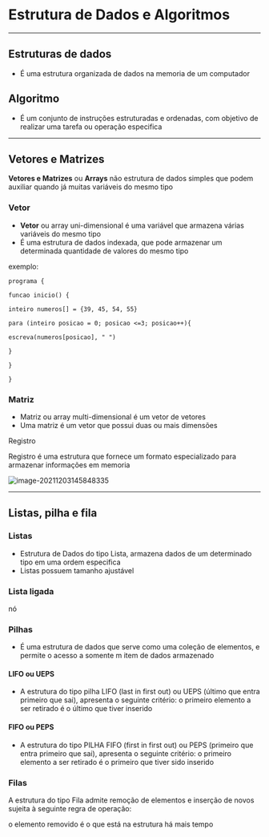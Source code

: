 # Estrutura de Dados e Algoritmos

------

## Estruturas de dados

- É uma estrutura organizada de dados na memoria de um computador

## Algoritmo

- É um conjunto de instruções estruturadas e ordenadas, com objetivo de realizar uma tarefa ou operação especifica

------

## Vetores e Matrizes

**Vetores e Matrizes** ou **Arrays** não estrutura de dados simples que podem auxiliar quando já muitas variáveis do mesmo tipo

### Vetor

- **Vetor** ou array uni-dimensional é uma variável que armazena várias variáveis do mesmo tipo
- É uma estrutura de dados indexada, que pode armazenar um determinada quantidade de valores do mesmo tipo

exemplo:

`programa {`

`funcao inicio() {`

`inteiro numeros[] = {39, 45, 54, 55}`

`para (inteiro posicao = 0; posicao <=3; posicao++){`

`escreva(numeros[posicao], " ")`

`}`

`}`

`}`

### Matriz

- Matriz ou array multi-dimensional é um vetor de vetores
- Uma matriz é um vetor que possui duas ou mais dimensões



Registro

Registro é uma estrutura que fornece um formato especializado para armazenar informações em memoria

![image-20211203145848335](C:\Users\kazuo\AppData\Roaming\Typora\typora-user-images\image-20211203145848335.png)



------

## Listas, pilha e fila

### Listas

- Estrutura de Dados do tipo Lista, armazena dados de um determinado tipo em uma ordem especifica
- Listas possuem tamanho ajustável

### Lista ligada

nó

### Pilhas

- É uma estrutura de dados que serve como uma coleção de elementos, e permite o acesso a somente m item de dados armazenado

#### LIFO ou UEPS

- A estrutura do tipo pilha LIFO (last in first out) ou UEPS (último que entra primeiro que sai), apresenta o seguinte critério: o primeiro elemento a ser retirado é o último que tiver inserido

#### FIFO ou PEPS

- A estrutura do tipo PILHA FIFO (first in first out) ou PEPS (primeiro que entra primeiro que sai), apresenta o seguinte critério: o primeiro elemento a ser retirado é o primeiro que tiver sido inserido

### Filas

A estrutura do tipo Fila admite remoção de elementos e inserção de novos sujeita à seguinte regra de operação:

o elemento removido é o que está na estrutura há mais tempo


























